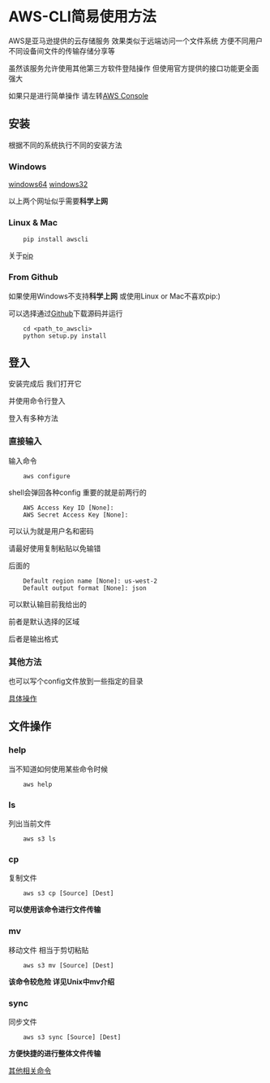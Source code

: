 # AWS-CLI简易使用方法
AWS是亚马逊提供的云存储服务 效果类似于远端访问一个文件系统 方便不同用户 不同设备间文件的传输存储分享等

虽然该服务允许使用其他第三方软件登陆操作 但使用官方提供的接口功能更全面 强大

如果只是进行简单操作 请左转[AWS Console](https://aws.amazon.com/console/)

## 安装
根据不同的系统执行不同的安装方法
### Windows
[windows64](https://s3.amazonaws.com/aws-cli/AWSCLI64.msi)
[windows32](https://s3.amazonaws.com/aws-cli/AWSCLI32.msi)

以上两个网址似乎需要**科学上网**

### Linux & Mac
```
	pip install awscli
```
关于[pip](https://pypi.org/project/pip/)

### From Github
如果使用Windows不支持**科学上网** 或使用Linux or Mac不喜欢pip:)

可以选择通过[Github](https://github.com/aws/aws-cli)下载源码并运行
```
	cd <path_to_awscli>
	python setup.py install
```

## 登入
安装完成后 我们打开它

并使用命令行登入

登入有多种方法
### 直接输入
输入命令
```
	aws configure
```
shell会弹回各种config 重要的就是前两行的
```
	AWS Access Key ID [None]:
	AWS Secret Access Key [None]:
```
可以认为就是用户名和密码

请最好使用复制粘贴以免输错

后面的
```
	Default region name [None]: us-west-2
	Default output format [None]: json
```
可以默认输目前我给出的

前者是默认选择的区域

后者是输出格式

### 其他方法
也可以写个config文件放到一些指定的目录

[具体操作](https://docs.aws.amazon.com/zh_cn/cli/latest/userguide/cli-multiple-profiles.html)

## 文件操作
### help
当不知道如何使用某些命令时候
```
	aws help
```
### ls
列出当前文件
```
	aws s3 ls
```

### cp
复制文件
```
	aws s3 cp [Source] [Dest]
```
**可以使用该命令进行文件传输**

### mv
移动文件 相当于剪切粘贴
```
	aws s3 mv [Source] [Dest]
```
**该命令较危险 详见Unix中mv介绍**

### sync
同步文件
```
	aws s3 sync [Source] [Dest]
```
**方便快捷的进行整体文件传输**

[其他相关命令](https://docs.aws.amazon.com/zh_cn/cli/latest/userguide/using-s3-commands.html)

